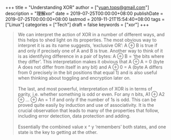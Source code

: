+++
title = "Understanding XOR"
author = ["yuan.tops@gmail.com"]
description = "理解xor"
date = 2019-07-25T00:00:00+08:00
publishDate = 2019-07-25T00:00:00+08:00
lastmod = 2019-11-21T15:54:40+08:00
tags = ["Linux"]
categories = ["Tech"]
draft = false
keywords = ["xor"]
+++

> We can interpret the action of XOR in a number of different ways, and this helps to shed light on its properties. The most obvious way to interpret it is as its name suggests, ‘exclusive OR’: A ⊕ B is true if and only if precisely one of A and B is true. Another way to think of it is as identifying difference in a pair of bytes: A ⊕ B = ‘the bits where they differ’. This interpretation makes it obvious that A ⊕ A = 0 (byte A does not differ from itself in any bit) and A ⊕ 0 = A (byte A differs from 0 precisely in the bit positions that equal 1) and is also useful when thinking about toggling and encryption later on. <br />
> <br />
> The last, and most powerful, interpretation of XOR is in terms of parity, i.e. whether something is odd or even. For any n bits, A1 ⊕ A2 ⊕ … ⊕ An = 1 if and only if the number of 1s is odd. This can be proved quite easily by induction and use of associativity. It is the crucial observation that leads to many of the properties that follow, including error detection, data protection and adding. <br />
> <br />
>  Essentially the combined value x ^ y ‘remembers’ both states, and one state is the key to getting at the other.
